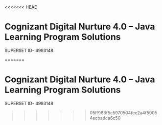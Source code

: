 <<<<<<< HEAD
# Cognizant Digital Nurture 4.0 – Java Learning Program Solutions
  SUPERSET ID- 4993148


=======
# Cognizant Digital Nurture 4.0 – Java Learning Program Solutions
  SUPERSET ID- 4993148


>>>>>>> 05ff966f5c5970504fee2a4f59054ecbadca6c50

